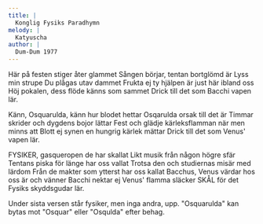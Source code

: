 ```yaml
---
title: |
  Konglig Fysiks Paradhymn
melody: |
  Katyuscha
author: |
  Dum-Dum 1977
---
```

Här på festen stiger åter glammet
Sången börjar, tentan bortglömd är
Lyss min strupe Du plågas utav dammet
Frukta ej ty hjälpen är just här
ibland oss
Höj pokalen, dess flöde känns som sammet
Drick till det som Bacchi vapen lär.

Känn, Osquarulda, känn hur blodet hettar
Osqarulda orsak till det är
Timmar skrider och dygdens bojor lättar
Fest och glädje kärleksflamman när
men minns att
Blott ej synen en hungrig kärlek mättar
Drick till det som Venus' vapen lär.

FYSIKER, gasqueropen de har skallat
Likt musik från någon högre sfär
Tentans piska för länge har oss vallat
Trotsa den och studiernas misär
med lärdom
Från de makter som ytterst har oss kallat
Bacchus, Venus värdar hos oss är
och vänner
Bacchi nektar ej Venus' flamma släcker 
SKÅL för det Fysiks skyddsgudar lär. 



Under sista versen står fysiker, men inga andra, upp. "Osquarulda" kan bytas mot "Osquar" eller "Osqulda" efter behag.